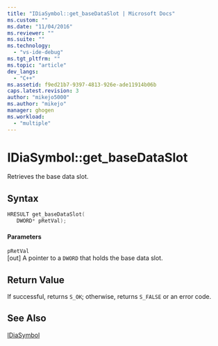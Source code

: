 ```yaml
---
title: "IDiaSymbol::get_baseDataSlot | Microsoft Docs"
ms.custom: ""
ms.date: "11/04/2016"
ms.reviewer: ""
ms.suite: ""
ms.technology: 
  - "vs-ide-debug"
ms.tgt_pltfrm: ""
ms.topic: "article"
dev_langs: 
  - "C++"
ms.assetid: f9ed21b7-9397-4813-926e-ade11914b06b
caps.latest.revision: 3
author: "mikejo5000"
ms.author: "mikejo"
manager: ghogen
ms.workload: 
  - "multiple"
---
```

# IDiaSymbol::get_baseDataSlot
Retrieves the base data slot.  
  
## Syntax  
  
```C++  
HRESULT get_baseDataSlot(   
   DWORD* pRetVal);  
```  
  
#### Parameters  
 `pRetVal`  
 [out] A pointer to a `DWORD` that holds the base data slot.  
  
## Return Value  
 If successful, returns `S_OK`; otherwise, returns `S_FALSE` or an error code.  
  
## See Also  
 [IDiaSymbol](../../debugger/debug-interface-access/idiasymbol.md)